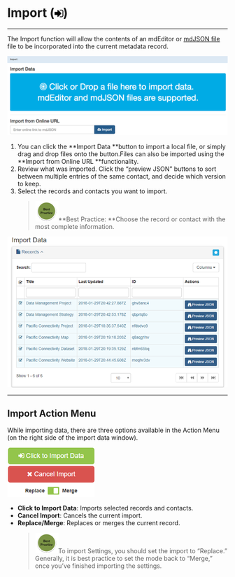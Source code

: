 # Import \(![](/assets/symbol_sign-in_16.png)\)

---

The Import function will allow the contents of an mdEditor or [mdJSON file](https://github.com/adiwg/mdJson-schemas/blob/master/test/draft-04.json)  file to be incorporated into the current metadata record.

![](/assets/import_window.png)

1. You can click the **Import Data **button to import a local file, or simply drag and drop files onto the button.Files can also be imported using the **Import from Online URL **functionality.
2. Review what was imported. Click the “preview JSON” buttons to sort between multiple entries of the same contact, and decide which version to keep. 
3. Select the records and contacts you want to import.
   > ![](/assets/best_practice_small.png)**Best Practice: **Choose the record or contact with the most complete information.

![](/assets/import_data.png)

---

## Import Action Menu

While importing data, there are three options available in the Action Menu \(on the right side of the import data window\).

![](/assets/import_data_action_menu.png)

* **Click to Import Data**: Imports selected records and contacts.
* **Cancel Import**: Cancels the current import.
* **Replace/Merge**: Replaces or merges the current record.
  > ![](/assets/best_practice_small.png)To import Settings, you should set the import to “Replace.” Generally, it is best practice to set the mode back to “Merge,” once you’ve finished importing the settings.



